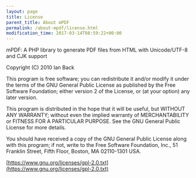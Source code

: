 ```yaml
---
layout: page
title: License
parent_title: About mPDF
permalink: /about-mpdf/license.html
modification_time: 2017-03-14T08:59:22+00:00
---
```


mPDF: A PHP library to generate PDF files from HTML with Unicode/UTF-8
and CJK support

Copyright (C) 2010 Ian Back

This program is free software; you can redistribute it and/or modify
it under the terms of the GNU General Public License as published by
the Free Software Foundation; either version 2 of the License, or
(at your option) any later version.

This program is distributed in the hope that it will be useful,
but WITHOUT ANY WARRANTY; without even the implied warranty of
MERCHANTABILITY or FITNESS FOR A PARTICULAR PURPOSE.  See the
GNU General Public License for more details.

You should have received a copy of the GNU General Public License along
with this program; if not, write to the Free Software Foundation, Inc.,
51 Franklin Street, Fifth Floor, Boston, MA 02110-1301 USA.

[https://www.gnu.org/licenses/gpl-2.0.txt](https://www.gnu.org/licenses/gpl-2.0.txt)

